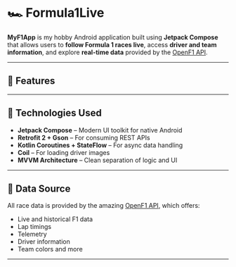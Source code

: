 # 🏎️ Formula1Live
**MyF1App** is my hobby Android application built using **Jetpack Compose** that allows users to **follow Formula 1 races live**, access **driver and team information**, and explore **real-time data** provided by the [OpenF1 API](https://openf1.io/).

---

## 🚀 Features


---

## 🧪 Technologies Used

- **Jetpack Compose** – Modern UI toolkit for native Android
- **Retrofit 2 + Gson** – For consuming REST APIs
- **Kotlin Coroutines + StateFlow** – For async data handling
- **Coil** – For loading driver images
- **MVVM Architecture** – Clean separation of logic and UI

---



## 📡 Data Source

All race data is provided by the amazing [OpenF1 API](https://openf1.io), which offers:
- Live and historical F1 data
- Lap timings
- Telemetry
- Driver information
- Team colors and more

---
